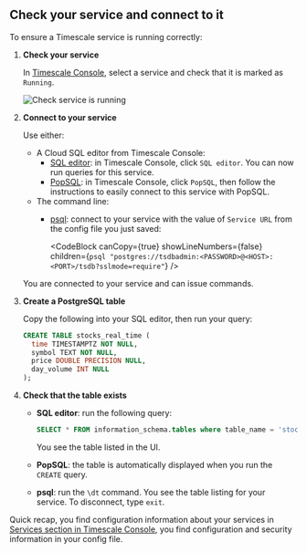 ## Check your service and connect to it

<Procedure>

To ensure a Timescale service is running correctly:

1. **Check your service**

    In [Timescale Console][services-portal], select a service and check that it is marked as `Running`.

   ![Check service is running](https://assets.timescale.com/docs/images/cloud-sql-editors.png)

1. **Connect to your service**

    Use either: 
    - A Cloud SQL editor from Timescale Console:
      - [SQL editor][run-sqleditor]: in Timescale Console, click `SQL editor`. You can now run queries for this service. 
      - [PopSQL][popsql]:  in Timescale Console, click `PopSQL`, then follow the instructions to easily connect to 
        this service with PopSQL.
    - The command line:
      - [psql][install-psql]: connect to your service with the value of `Service URL` from the config file you 
        just saved:

        <CodeBlock canCopy={true} showLineNumbers={false} children={`
        psql "postgres://tsdbadmin:<PASSWORD>@<HOST>:<PORT>/tsdb?sslmode=require"
        `} />

    You are connected to your service and can issue commands. 

1. **Create a PostgreSQL table** 

    Copy the following into your SQL editor, then run your query:

    ```sql
    CREATE TABLE stocks_real_time (
      time TIMESTAMPTZ NOT NULL,
      symbol TEXT NOT NULL,
      price DOUBLE PRECISION NULL,
      day_volume INT NULL
    );
    ```

1.  **Check that the table exists**

    - **SQL editor**: run the following query:
      ```sql
      SELECT * FROM information_schema.tables where table_name = 'stocks_real_time';
      ```
      You see the table listed in the UI.

    - **PopSQL**: the table is automatically displayed when you run the `CREATE` query.  
    - **psql**: run the `\dt` command. You see the table listing for your service. To disconnect, type `exit`.


Quick recap, you find configuration information about your
services in [Services section in Timescale Console][tsc-portal], you find configuration and security information in your
config file.

</Procedure>

[tsc-portal]: https://console.cloud.timescale.com/
[account-portal]: https://console.cloud.timescale.com/dashboard/account
[services-portal]: https://console.cloud.timescale.com/dashboard/services
[install-psql]: /use-timescale/:currentVersion:/integrations/query-admin/psql/
[popsql]: /getting-started/:currentVersion:/run-queries-from-console/#popsql
[run-sqleditor]: /getting-started/:currentVersion:/run-queries-from-console/#sql-editor
[install-psql]: /use-timescale/:currentVersion:/integrations/query-admin/psql/
